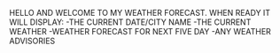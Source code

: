 HELLO AND WELCOME TO MY WEATHER FORECAST. 
 WHEN READY IT WILL DISPLAY:
 -THE CURRENT DATE/CITY NAME
 -THE CURRENT WEATHER
 -WEATHER FORECAST FOR NEXT FIVE DAY
 -ANY WEATHER ADVISORIES
